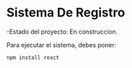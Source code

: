 <h1>Sistema De Registro</h1>

-Estado del proyecto: En construccion.

Para ejecutar el sistema, debes poner:

```npm install react```

